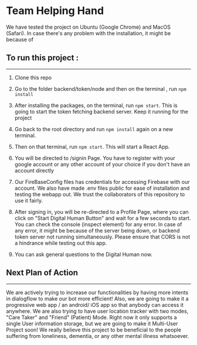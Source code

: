 # Team Helping Hand

We have tested the project on Ubuntu (Google Chrome) and MacOS (Safari). In case there's any problem with the installation, it might be because of

## To run this project :

---

1.  Clone this repo

2.  Go to the folder backend/token/node and then on the terminal , run `npm install`
3.  After installing the packages, on the terminal, run `npm start`. This is going to start the token fetching backend server. Keep it running for the project

4.  Go back to the root directory and run `npm install` again on a new terminal.

5.  Then on that terminal, run `npm start`. This will start a React App.

6.  You will be directed to /signin Page. You have to register with your google account or any other account of your choice if you don't have an account directly

7.  Our FireBaseConfig files has credentials for accessing Firebase with our account. We also have made .env files public for ease of installation and testing the webapp out. We trust the collaborators of this repository to use it fairly.

8.  After signing in, you will be re-directed to a Profile Page, where you can click on "Start Digital Human Button" and wait for a few seconds to start. You can check the console (inspect element) for any error. In case of any error, it might be because of the server being down, or backend token server not running simultaneously. Please ensure that CORS is not a hindrance while testing out this app.

9.  You can ask general questions to the Digital Human now.

## Next Plan of Action

---

We are actively trying to increase our functionalities by having more intents in dialogflow to make our bot more efficient! Also, we are going to make it a progressive web app / an android/ iOS app so that anybody can access it anywhere. We are also trying to have user location tracker with two modes, "Care Taker" and "Friend" (Patient) Mode. Right now it only supports a single User information storage, but we are going to make it Multi-User Project soon! We really believe this project to be beneficial to the people suffering from loneliness, dementia, or any other mental illness whatsoever.
